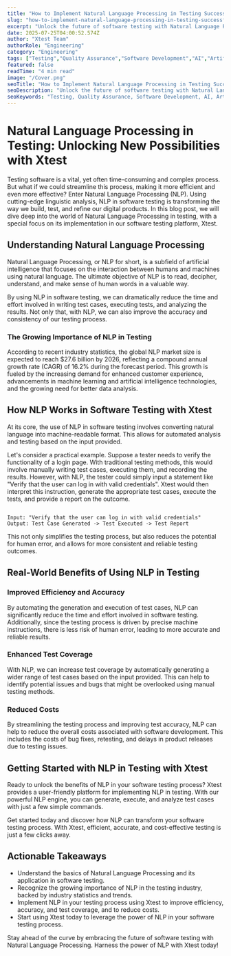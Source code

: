 ```yaml
---
title: "How to Implement Natural Language Processing in Testing Successfully"
slug: "how-to-implement-natural-language-processing-in-testing-successfully"
excerpt: "Unlock the future of software testing with Natural Language Processing (NLP). Dive deeper into how NLP can revolutionize your testing process, improving accuracy and efficiency, while minimizing human error. Dont get left behind - explore the transformative power of NLP in testing today!"
date: 2025-07-25T04:00:52.574Z
author: "Xtest Team"
authorRole: "Engineering"
category: "Engineering"
tags: ["Testing","Quality Assurance","Software Development","AI","Artificial Intelligence"]
featured: false
readTime: "4 min read"
image: "/Cover.png"
seoTitle: "How to Implement Natural Language Processing in Testing Successfully"
seoDescription: "Unlock the future of software testing with Natural Language Processing (NLP). Dive deeper into how NLP can revolutionize your testing process, improving accuracy and efficiency, while minimizing human error. Dont get left behind - explore the transformative power of NLP in testing today!"
seoKeywords: "Testing, Quality Assurance, Software Development, AI, Artificial Intelligence"
---
```


# Natural Language Processing in Testing: Unlocking New Possibilities with Xtest

Testing software is a vital, yet often time-consuming and complex process. But what if we could streamline this process, making it more efficient and even more effective? Enter Natural Language Processing (NLP). Using cutting-edge linguistic analysis, NLP in software testing is transforming the way we build, test, and refine our digital products. In this blog post, we will dive deep into the world of Natural Language Processing in testing, with a special focus on its implementation in our software testing platform, Xtest.

## Understanding Natural Language Processing

Natural Language Processing, or NLP for short, is a subfield of artificial intelligence that focuses on the interaction between humans and machines using natural language. The ultimate objective of NLP is to read, decipher, understand, and make sense of human words in a valuable way.

By using NLP in software testing, we can dramatically reduce the time and effort involved in writing test cases, executing tests, and analyzing the results. Not only that, with NLP, we can also improve the accuracy and consistency of our testing process.

### The Growing Importance of NLP in Testing

According to recent industry statistics, the global NLP market size is expected to reach $27.6 billion by 2026, reflecting a compound annual growth rate (CAGR) of 16.2% during the forecast period. This growth is fueled by the increasing demand for enhanced customer experience, advancements in machine learning and artificial intelligence technologies, and the growing need for better data analysis.

## How NLP Works in Software Testing with Xtest

At its core, the use of NLP in software testing involves converting natural language into machine-readable format. This allows for automated analysis and testing based on the input provided.

Let's consider a practical example. Suppose a tester needs to verify the functionality of a login page. With traditional testing methods, this would involve manually writing test cases, executing them, and recording the results. However, with NLP, the tester could simply input a statement like "Verify that the user can log in with valid credentials". Xtest would then interpret this instruction, generate the appropriate test cases, execute the tests, and provide a report on the outcome.

```

Input: "Verify that the user can log in with valid credentials"
Output: Test Case Generated -> Test Executed -> Test Report
```

This not only simplifies the testing process, but also reduces the potential for human error, and allows for more consistent and reliable testing outcomes.

## Real-World Benefits of Using NLP in Testing

### Improved Efficiency and Accuracy

By automating the generation and execution of test cases, NLP can significantly reduce the time and effort involved in software testing. Additionally, since the testing process is driven by precise machine instructions, there is less risk of human error, leading to more accurate and reliable results.

### Enhanced Test Coverage

With NLP, we can increase test coverage by automatically generating a wider range of test cases based on the input provided. This can help to identify potential issues and bugs that might be overlooked using manual testing methods.

### Reduced Costs

By streamlining the testing process and improving test accuracy, NLP can help to reduce the overall costs associated with software development. This includes the costs of bug fixes, retesting, and delays in product releases due to testing issues.

## Getting Started with NLP in Testing with Xtest

Ready to unlock the benefits of NLP in your software testing process? Xtest provides a user-friendly platform for implementing NLP in testing. With our powerful NLP engine, you can generate, execute, and analyze test cases with just a few simple commands.

Get started today and discover how NLP can transform your software testing process. With Xtest, efficient, accurate, and cost-effective testing is just a few clicks away.

## Actionable Takeaways

*   Understand the basics of Natural Language Processing and its application in software testing.
*   Recognize the growing importance of NLP in the testing industry, backed by industry statistics and trends.
*   Implement NLP in your testing process using Xtest to improve efficiency, accuracy, and test coverage, and to reduce costs.
*   Start using Xtest today to leverage the power of NLP in your software testing process.

Stay ahead of the curve by embracing the future of software testing with Natural Language Processing. Harness the power of NLP with Xtest today!